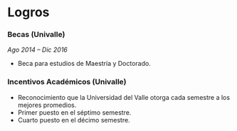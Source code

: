 # Logros

### Becas (Univalle)
*Ago 2014 – Dic 2016*
- Beca para estudios de Maestría y Doctorado.

### Incentivos Académicos (Univalle)
- Reconocimiento que la Universidad del Valle otorga cada semestre a los mejores promedios.
- Primer puesto en el séptimo semestre.
- Cuarto puesto en el décimo semestre.
